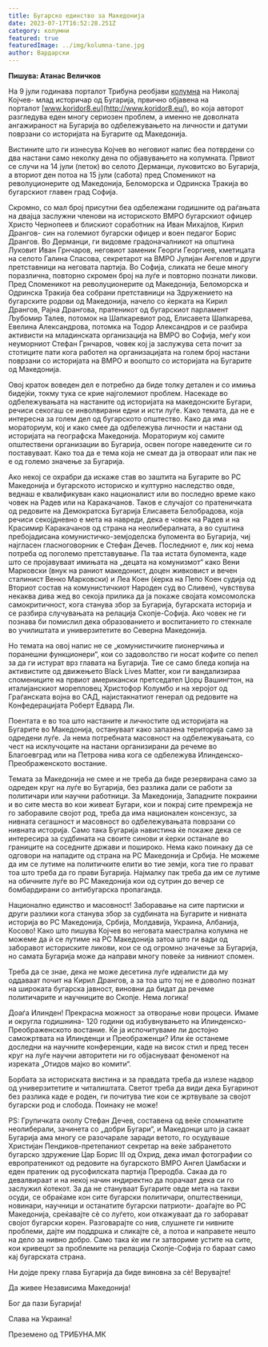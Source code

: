 ```yaml
---
title: Бугарско единство за Македонија
date: 2023-07-17T16:52:28.251Z
category: колумни
featured: true
featuredImage: ../img/kolumna-tane.jpg
author: Вардарски
---
```

<!--StartFragment-->

**Пишува: Атанас Величков**

На 9 јули годинава порталот Трибуна реобјави [колумна](http://koridor8.eu/chuzhdoto-ne-iskame-no-i-svoeto-sushto/) на Николај Којчев- млад историчар од Бугарија, првично објавена на порталот [www.koridor8.eu](http://www.koridor8.eu/), во која авторот разгледува еден многу сериозен проблем, а именно не доволната ангажираност на Бугарија во одбележувањето на личности и датуми поврзани со историјата на Бугарите од Македонија.

Вистините што ги изнесува Којчев во неговиот напис беа потврдени со два настани само неколку дена по објавувањето на колумната. Првиот се случи на 14 јули (петок) во селото Дерманци, луковитско во Бугарија, а вториот ден потоа на 15 јули (сабота) пред Споменикот на револуционерите од Македонија, Беломорска и Одринска Тракија во бугарскиот главен град Софија.

Скромно, со мал број присутни беа одбележани годишните од раѓањата на двајца заслужни членови на историското ВМРО бугарскиот офицер Христо Чернопеев и блискиот соработник на Иван Михајлов, Кирил Дрангов- син на големиот бугарски офицер и воен педагог Борис Дрангов. Во Дерманци, ги видовме градоначалникот на општина Луковит Иван Грнчаров, неговиот заменик Георги Георгиев, кметицата на селото Галина Спасова, секретарот на ВМРО Јулијан Ангелов и други претставници на неговата партија. Во Софија, сликата не беше многу поразлична, повторно скромен број на луѓе и повторно познати ликови. Пред Споменикот на револуционерите од Македонија, Беломорска и Одринска Тракиja беа собрани претставници на Здружението на бугарските родови од Македонија, начело со ќерката на Кирил Дрангов, Рајна Дрангова, пратеникот од бугарскиот парламент Љубомир Талев, потомок на Шапкаревиот род, Елисавета Шапкарева, Евелина Александрова, потомка на Тодор Александров и се разбира активисти на младинската организација на ВМРО во Софија, меѓу кои неуморниот Стефан Грнчаров, човек кој ја заслужува сета почит за стотиците пати кога работел на организацијата на голем број настани поврзани со историјата на ВМРО и воопшто со историјата на Бугарите од Македонија.

Овој краток воведен дел е потребно да биде толку детален и со имиња бидејќи, токму тука се крие најголемиот проблем. Насекаде во одбележувањата на настаните од историјата на македонските Бугари, речиси секогаш се инволвирани едни и исти луѓе. Како темата, да не е интересна за голем дел од бугарското општество. Како да има мораториум, кој и како смее да одбележува личности и настани од историјата на географска Македонија. Мораториум кој самите општествени организации во Бугарија, освен погоре наведените си го поставуваат. Како тоа да е тема која не смеат да ја отвораат или пак не е од големо значење за Бугарија.

Ако некој се охрабри да искаже став во заштита на Бугарите во РС Македонија и бугарското историско и културно наследство овде, веднаш е квалификуван како националист или во последно време како човек на Радев или на Каракачанов. Таков е случајот со пратеничката од редовите на Демократска Бугарија Елисавета Белобрадова, која речиси секојдневно е мета на навреди, дека е човек на Радев и на Красимир Каракачанов од страна на неолибералната, а во суштина пребојадисана комунистичко-земјоделска буломента во Бугарија, чиј најгласен гласноговорник е Стефан Дечев. Последниот е, лик кој нема потреба од поголемо претставување. Па таа истата буломента, каде што се пројавуваат имињата на „децата на комунизмот“ како Вени Марковски (внук на раниот македонист, доцен живковист и вечен сталинист Венко Марковски) и Леа Коен (ќерка на Пепо Коен судија од Вториот состав на комунистичкиот Народен суд во Сливен), чувствува некаква дива жед во секоја прилика да ја покаже својата комсомолска самокритичност, кога станува збор за Бугарија, бугарската историја и се разбира случувањата на релација Скопје-Софија. Ако човек не ги познава би помислил дека образованието и воспитанието го стекнале во училиштата и универзитетите во Северна Македонија.

Но темата на овој напис не се „комунистичките пионерчиња и поранешни функционери“, кои со задоволство ги носат кофите со пепел за да ги истурат врз главата на Бугарија. Тие се само бледа копија на активистите од движењето Black Lives Matter, кои ги вандализираа спомениците на првиот американски претседател Џорџ Вашингтон, на италијанскиот морепловец Христофор Колумбо и на херојот од Граѓанската војна во САД, најистакнатиот генерал од редовите на Конфедерацијата Роберт Едвард Ли.

Поентата е во тоа што настаните и личностите од историјата на Бугарите во Македонија, остануваат како запазена територија само за одредени луѓе. Ја нема потребната масовност на одбележувањата, со чест на исклучоците на настани организирани да речеме во Благоевград или на Петрова нива кога се одбележува Илинденско-Преображенското востание.

Темата за Македонија не смее и не треба да биде резервирана само за одреден круг на луѓе во Бугарија, без разлика дали се работи за политичари или научни работници. За Македонија, Западните покраини и во сите места во кои живеат Бугари, кои и покрај сите премрежја не го заборавиле својот род, треба да има национален консензус, за нивната сегашност и масовност во одбележувањата поврзани со нивната историја. Само така Бугарија навистина ќе покаже дека се интересира за судбината на своите синови и ќерки останале во границите на соседните држави и пошироко. Нема како поинаку да се одговори на нападите од страна на РС Македонија и Србија. Не можеме да им се лутиме на политичките елити во тие земји, кога тие го прават тоа што треба да го прави Бугарија. Најмалку пак треба да им се лутиме на обичните луѓе во РС Македонија кои од сутрин до вечер се бомбардирани со антибугарска пропаганда.

Национално единство и масовност! Заборавање на сите партиски и други разлики кога станува збор за судбината на Бугарите и нивната историја во РС Македонија, Србија, Молдавија, Украина, Албанија, Косово! Како што пишува Којчев во неговата маестрална колумна не можеме да ѝ се лутиме на РС Македонија затоа што ги вади од заборавот историските ликови, кои се од огромно значење за Бугарија, но самата Бугарија може да направи многу повеќе за нивниот спомен.

Треба да се знае, дека не може десетина луѓе идеалисти да му оддаваат почит на Кирил Дрангов, а за тоа што тој не е доволно познат на широката бугарска јавност, виновни да бидат да речеме политичарите и научниците во Скопје. Нема логика!

Доаѓа Илинден! Прекрасна можност за отворање нови процеси. Имаме и округла годишнина- 120 години од избувнувањето на Илинденско-Преображенското востание. Ќе ја испочитуваме ли достојно саможртвата на Илинденци и Преображенци? Или ќе останеме доследни на научните конференции, каде на висок стил и пред тесен круг на луѓе научни авторитети ни го објаснуваат феноменот на изреката „Отидов мајко во комити“.

Борбата за историската вистина и за правдата треба да излезе надвор од универзитетите и читалиштата. Светот треба да види дека Бугаринот без разлика каде е роден, ги почитува тие кои се жртвувале за својот бугарски род и слобода. Поинаку не може!

PS: Групичката околу Стефан Дечев, составена од веќе спомнатите неолиберали, зачинета со „добри Бугари“, и Македонци што ја сакаат Бугарија ама многу се разочарале заради ветото, го осудуваше Христијан Пендиков-претепаниот секретар на веќе забранетото бугарско здружение Цар Борис III од Охрид, дека имал фотографии со европратеникот од редовите на бугарското ВМРО Ангел Џамбаски и еден пратеник од русофилската партија Преродба. Сакаа да го девалвираат и на некој начин индиректно да порачаат дека си го заслужил ќотекот. За да не стануваат Бугарите овде мета на такви осуди, се обраќаме кон сите бугарски политичари, општественици, новинари, научници и останатите бугарски патриоти- доаѓајте во РС Македонија, среќавајте сѐ со луѓето, кои откажуваат да го заборават својот бугарски корен. Разговарајте со нив, слушнете ги нивните проблеми, дајте им поддршка и сликајте сѐ, а потоа и направете нешто на дело за нивно добро. Само така ќе им ги затвориме устите на сите, кои кривецот за проблемите на релација Скопје-Софија го бараат само кај бугарската страна.

Ни дојде преку глава Бугарија да биде виновна за сѐ! Верувајте!

Да живее Независима Македонија!

Бог да пази Бугарија!

Слава на Украина!

<!--EndFragment-->

Преземено од ТРИБУНА.МК